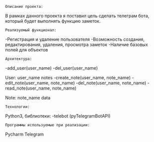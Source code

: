     Описание проекта:
В рамках данного проекта я поставил цель сделать телеграм бота, который будет выполнять функцию заметок.


    Реализуемый функционал:
-Регистрация и удаление пользователя
-Возможность создания, редактирования, удаления, просмотра заметок
-Наличие базовых полей для объектов


    Архитектура:

-add_user(user_name)
-del_user(user_name)

 User:
user_name
notes
-create_note(user_name, note_name)
-edit_note(user_name, note_name)
-del_note(user_name, note_name)
-read_note(user_name, note_name)

 Note:
note_name
data


    Технологии:
Python3, библиотеки:
-telebot (pyTelegramBotAPI)


    Программы используемые при реализации:
Pycharm
Telegram
